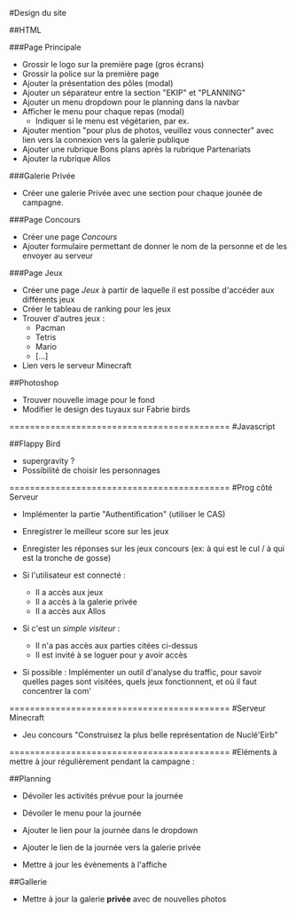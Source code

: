 #Design du site


##HTML

###Page Principale 

* Grossir le logo sur la première page (gros écrans)
* Grossir la police sur la première page
* Ajouter la présentation des pôles (modal)
* Ajouter un séparateur entre la section "EKIP" et "PLANNING"
* Ajouter un menu dropdown pour le planning dans la navbar
* Afficher le menu pour chaque repas (modal)
    * Indiquer si le menu est végétarien, par ex.
* Ajouter mention "pour plus de photos, veuillez vous connecter" avec lien vers la connexion vers la galerie publique
* Ajouter une rubrique Bons plans après la rubrique Partenariats 
* Ajouter la rubrique Allos


###Galerie Privée

* Créer une galerie Privée avec une section pour chaque jounée de campagne.

###Page Concours

* Créer une page *Concours*
* Ajouter formulaire permettant de donner le nom de la personne et de les envoyer au serveur

###Page Jeux
* Créer une page *Jeux* à partir de laquelle il est possibe d'accéder aux différents jeux
* Créer le tableau de ranking pour les jeux
* Trouver d'autres jeux :
    * Pacman
    * Tetris
    * Mario
    * [...]
* Lien vers le serveur Minecraft


##Photoshop

* Trouver nouvelle image pour le fond
* Modifier le design des tuyaux sur Fabrie birds



===========================================
#Javascript

##Flappy Bird
* supergravity ?
* Possibilité de choisir les personnages


===========================================
#Prog côté Serveur

* Implémenter la partie "Authentification" (utiliser le CAS)
* Enregistrer le meilleur score sur les jeux
* Enregister les réponses sur les jeux concours (ex: à qui est le cul / à qui est la tronche de gosse)

* Si l'utilisateur est connecté :
    * Il a accès aux jeux
    * Il a accès à la galerie privée
    * Il a accès aux Allos

* Si c'est un *simple visiteur* :
    * Il n'a pas accès aux parties citées ci-dessus
    * Il est invité à se loguer pour y avoir accès

* Si possible : Implémenter un outil d'analyse du traffic, pour savoir quelles pages sont visitées, quels jeux fonctionnent, et où il faut concentrer la com'

===========================================
#Serveur Minecraft

* Jeu concours "Construisez la plus belle représentation de Nuclé'Eirb"

===========================================
#Eléments à mettre à jour régulièrement pendant la campagne :

##Planning
* Dévoiler les activités prévue pour la journée
* Dévoiler le menu pour la journée
* Ajouter le lien pour la journée dans le dropdown
* Ajouter le lien de la journée vers la galerie privée

* Mettre à jour les évènements à l'affiche

##Gallerie

* Mettre à jour la galerie **privée** avec de nouvelles photos



